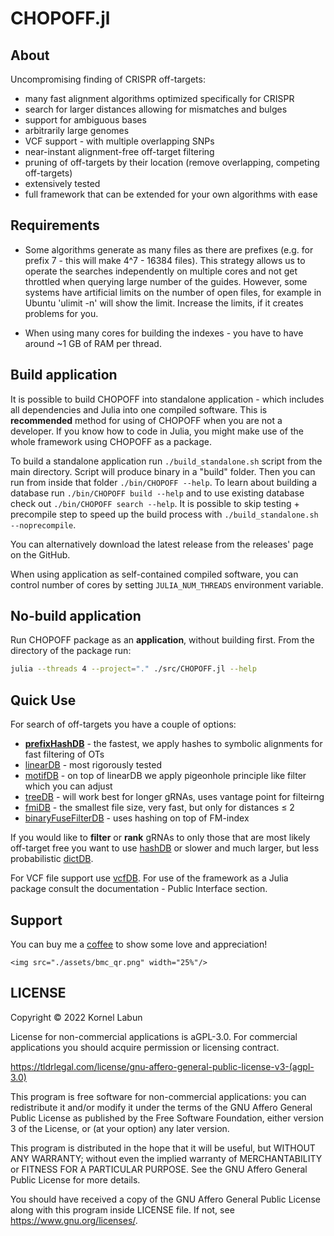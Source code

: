 # CHOPOFF.jl

## About

Uncompromising finding of CRISPR off-targets:
* many fast alignment algorithms optimized specifically for CRISPR
* search for larger distances allowing for mismatches and bulges
* support for ambiguous bases
* arbitrarily large genomes
* VCF support - with multiple overlapping SNPs
* near-instant alignment-free off-target filtering
* pruning of off-targets by their location (remove overlapping, competing off-targets)
* extensively tested
* full framework that can be extended for your own algorithms with ease

## Requirements

* Some algorithms generate as many files as there are prefixes (e.g. for prefix 7 - this will make 4^7 - 16384 files). This strategy allows us to operate the searches independently on multiple cores and not get throttled when querying large number of the guides. However, some systems have artificial limits on the number of open files, for example in Ubuntu 'ulimit -n' will show the limit. Increase the limits, if it creates problems for you.

* When using many cores for building the indexes - you have to have around ~1 GB of RAM per thread.

## Build application

It is possible to build CHOPOFF into standalone application - which includes all dependencies and Julia into one compiled software. This is **recommended** method for using of CHOPOFF when you are not a developer. If you know how to code in Julia, you might make use of the whole framework using CHOPOFF as a package.

To build a standalone application run `./build_standalone.sh` script from the main directory. Script will
produce binary in a "build" folder. Then you can run from inside that folder `./bin/CHOPOFF --help`. To learn about building a database run `./bin/CHOPOFF build --help` and to use existing database check out `./bin/CHOPOFF search --help`. It is possible to skip testing + precompile step to speed up the build process with `./build_standalone.sh --noprecompile`.

You can alternatively download the latest release from the releases' page on the GitHub.

When using application as self-contained compiled software, you can control number of cores by setting `JULIA_NUM_THREADS` environment variable.

## No-build application

Run CHOPOFF package as an **application**, without building first. From the directory of the package run:

```bash
julia --threads 4 --project="." ./src/CHOPOFF.jl --help
```

## Quick Use

For search of off-targets you have a couple of options:
- **[prefixHashDB](@ref "search_prefixHashDB")** - the fastest, we apply hashes to symbolic alignments for fast filtering of OTs  
- [linearDB](@ref "search_linearDB") - most rigorously tested
- [motifDB](@ref "search_motifDB") - on top of linearDB we apply pigeonhole principle like filter which you can adjust
- [treeDB](@ref "search_treeDB") - will work best for longer gRNAs, uses vantage point for filteirng
- [fmiDB](@ref "search_fmiDB") - the smallest file size, very fast, but only for distances ≤ 2
- [binaryFuseFilterDB](@ref "search_binaryFuseFilterDB") - uses hashing on top of FM-index

If you would like to **filter** or **rank** gRNAs to only those that are most likely off-target free you want to use [hashDB](@ref "search_hashDB") or
slower and much larger, but less probabilistic [dictDB](@ref "search_dictDB").

For VCF file support use [vcfDB](@ref "search_vcfDB"). 
For use of the framework as a Julia package consult the documentation - Public Interface section.


## Support

You can buy me a [coffee](https://www.buymeacoffee.com/kornellabun) to show some love and appreciation!

```@raw html
<img src="./assets/bmc_qr.png" width="25%"/>
```


## LICENSE

Copyright © 2022 Kornel Labun

License for non-commercial applications is aGPL-3.0. 
For commercial applications you should acquire permission or licensing contract.

<https://tldrlegal.com/license/gnu-affero-general-public-license-v3-(agpl-3.0)>

This program is free software for non-commercial applications: 
you can redistribute it and/or modify
it under the terms of the GNU Affero General Public License as published
by the Free Software Foundation, either version 3 of the License, or
(at your option) any later version.

This program is distributed in the hope that it will be useful,
but WITHOUT ANY WARRANTY; without even the implied warranty of
MERCHANTABILITY or FITNESS FOR A PARTICULAR PURPOSE.  See the
GNU Affero General Public License for more details.

You should have received a copy of the GNU Affero General Public License
along with this program inside LICENSE file. 
If not, see <https://www.gnu.org/licenses/>.
